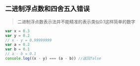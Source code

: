 ## 二进制浮点数和四舍五入错误

>二进制浮点数表示法并不能精准的表示类似0.1这样简单的数字

```js
var x = 0.3
var y = 0.2
// x - y = 0.99999999
var a = 0.2
var b = 0.1
// a - b = 0.1
console.log((x - y) === (a - b)) //返回false
```
